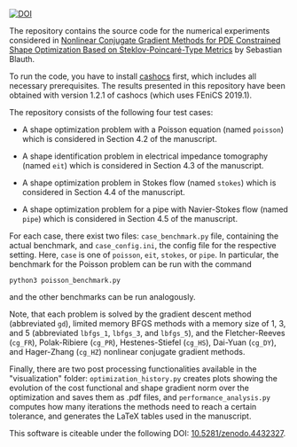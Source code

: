 [![DOI](https://zenodo.org/badge/DOI/10.5281/zenodo.4432327.svg)](https://doi.org/10.5281/zenodo.4432327)



The repository contains the source code for the numerical experiments considered
in [Nonlinear Conjugate Gradient Methods for PDE Constrained Shape Optimization Based on Steklov-Poincaré-Type Metrics](https://arxiv.org/abs/2007.12891) by Sebastian Blauth.

To run the code, you have to install [cashocs](https://cashocs.readthedocs.io/)
first, which includes all necessary prerequisites. The results presented in this
repository have been obtained with version 1.2.1 of cashocs (which uses FEniCS 2019.1).

The repository consists of the following four test cases:

- A shape optimization problem with a Poisson equation (named `poisson`) which
is considered in Section 4.2 of the manuscript.

- A shape identification problem in electrical impedance tomography (named `eit`) which is considered in Section 4.3 of the manuscript.

- A shape optimization problem in Stokes flow (named `stokes`) which is considered
in Section 4.4 of the manuscript.

- A shape optimization problem for a pipe with Navier-Stokes flow (named `pipe`)
which is considered in Section 4.5 of the manuscript.

For each case, there exist two files: `case_benchmark.py` file, containing
the actual benchmark, and `case_config.ini`, the config file for the respective
setting. Here, `case` is one of `poisson`, `eit`, `stokes`, or `pipe`. In particular,
the benchmark for the Poisson problem can be run with the command

    python3 poisson_benchmark.py

and the other benchmarks can be run analogously.

Note, that each problem is solved by the gradient descent method (abbreviated `gd`), limited memory BFGS methods with a memory size of 1, 3, and 5 (abbreviated `lbfgs_1`, `lbfgs_3`, and `lbfgs_5`), and the Fletcher-Reeves (`cg_FR`), Polak-Ribiere (`cg_PR`),
Hestenes-Stiefel (`cg_HS`), Dai-Yuan (`cg_DY`), and Hager-Zhang (`cg_HZ`) nonlinear
conjugate gradient methods.

Finally, there are two post processing functionalities available in the "visualization"
folder: `optimization_history.py` creates plots showing the evolution of the cost functional and shape gradient norm over the optimization and saves them as .pdf files, and `performance_analysis.py` computes how many iterations the methods need to reach a certain tolerance, and generates the LaTeX tables used in the manuscript.

This software is citeable under the following DOI: [10.5281/zenodo.4432327](https://doi.org/10.5281/zenodo.4432327).